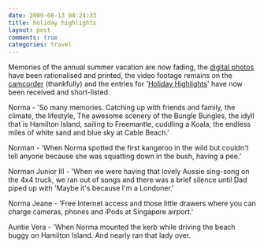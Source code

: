 ```yaml
---
date: 2009-08-13 08:24:33
title: holiday highlights
layout: post
comments: true
categories: travel
---
```

Memories of the annual summer vacation are now fading, the
[digital photos](http://www.nbrightside.com/blog/2006/09/03/a-short-history-of-digital-photography/)
have been rationalised and printed, the video footage remains on the
[camcorder](http://www.nbrightside.com/blog/2007/09/03/how-a-digital-camcorder-drove-me-to-suicide/)
(thankfully) and the entries for
'[Holiday Highlights](http://www.nbrightside.com/blog/2006/08/22/holiday-highlights/)'
have now been received and short-listed.

Norma - 'So many memories. Catching up with friends and family, the
climate, the lifestyle, The awesome scenery of the Bungle Bungles, the
idyll that is Hamilton Island, sailing to Freemantle, cuddling a Koala,
the endless miles of white sand and blue sky at Cable Beach.'

Norman - 'When Norma spotted the first kangeroo in the wild but couldn't
tell anyone because she was squatting down in the bush, having a pee.'

Norman Junior III - 'When we were having that lovely Aussie sing-song on
the 4x4 truck, we ran out of songs and there was a brief silence until
Dad piped up with 'Maybe it's because I'm a Londoner.'

Norma Jeane - 'Free Internet access and those little drawers where you
can charge cameras, phones and iPods at Singapore airport.'

Auntie Vera - 'When Norma mounted the kerb while driving the beach buggy
on Hamilton Island. And nearly ran that lady over.
